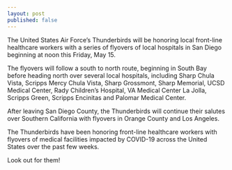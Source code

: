 ```yaml
---
layout: post
published: false
---
```

The United States Air Force’s Thunderbirds will be honoring local front-line healthcare workers with a series of flyovers of local hospitals in San Diego beginning at noon this Friday, May 15.

The flyovers will follow a south to north route, beginning in South Bay before heading north over several local hospitals, including Sharp Chula Vista, Scripps Mercy Chula Vista, Sharp Grossmont, Sharp Memorial, UCSD Medical Center, Rady Children’s Hospital, VA Medical Center La Jolla, Scripps Green, Scripps Encinitas and Palomar Medical Center.

After leaving San Diego County, the Thunderbirds will continue their salutes over Southern California with flyovers in Orange County and Los Angeles.

The Thunderbirds have been honoring front-line healthcare workers with flyovers of medical facilities impacted by COVID-19 across the United States over the past few weeks.

Look out for them!
